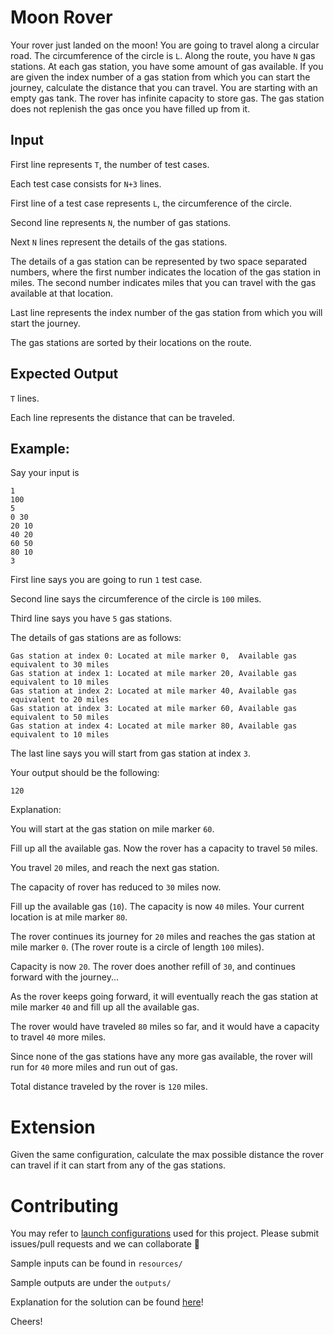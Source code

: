 # Moon Rover

Your rover just landed on the moon! You are going to travel along a circular road. The circumference of the circle is `L`. Along the route, you have `N` gas stations. At each gas station, you have some amount of gas available. If you are given the index number of a gas station from which you can start the journey, calculate the distance that you can travel. You are starting with an empty gas tank. The rover has infinite capacity to store gas. The gas station does not replenish the gas once you have filled up from it.

## Input

First line represents `T`, the number of test cases.

Each test case consists for `N+3` lines.

First line of a test case represents `L`, the circumference of the circle.

Second line represents `N`, the number of gas stations.

Next `N` lines represent the details of the gas stations. 

The details of a gas station can be represented by two space separated numbers, where the first number indicates the location of the gas station in miles. The second number indicates miles that you can travel with the gas available at that location.

Last line represents the index number of the gas station from which you will start the journey.

The gas stations are sorted by their locations on the route.

## Expected Output

`T` lines.

Each line represents the distance that can be traveled.

## Example:

Say your input is
```
1
100
5
0 30
20 10
40 20
60 50
80 10
3
```
First line says you are going to run `1` test case.

Second line says the circumference of the circle is `100` miles.

Third line says you have `5` gas stations.

The details of gas stations are as follows:
```
Gas station at index 0: Located at mile marker 0,  Available gas equivalent to 30 miles
Gas station at index 1: Located at mile marker 20, Available gas equivalent to 10 miles
Gas station at index 2: Located at mile marker 40, Available gas equivalent to 20 miles
Gas station at index 3: Located at mile marker 60, Available gas equivalent to 50 miles
Gas station at index 4: Located at mile marker 80, Available gas equivalent to 10 miles
```

The last line says you will start from gas station at index `3`.

Your output should be the following:
```
120
```

Explanation:

You will start at the gas station on mile marker `60`. 

Fill up all the available gas. Now the rover has a capacity to travel `50` miles.

You travel `20` miles, and reach the next gas station. 

The capacity of rover has reduced to `30` miles now.

Fill up the available gas (`10`). The capacity is now `40` miles. Your current location is at mile marker `80`. 

The rover continues its journey for `20` miles and reaches the gas station at mile marker `0`. (The rover route is a circle of length `100` miles).

Capacity is now `20`. The rover does another refill of `30`, and continues forward with the journey...

As the rover keeps going forward, it will eventually reach the gas station at mile marker `40` and fill up all the available gas.

The rover would have traveled `80` miles so far, and it would have a capacity to travel `40` more miles.

Since none of the gas stations have any more gas available, the rover will run for `40` more miles and run out of gas.

Total distance traveled by the rover is `120` miles.

# Extension

Given the same configuration, calculate the max possible distance the rover can travel if it can start from any of the gas stations.

# Contributing

You may refer to [launch configurations](docs/Launch.md) used for this project. Please submit issues/pull requests and we can collaborate :slightly_smiling_face:

Sample inputs can be found in `resources/`

Sample outputs are under the `outputs/`

Explanation for the solution can be found [here](docs/Solution.md)!

Cheers!
